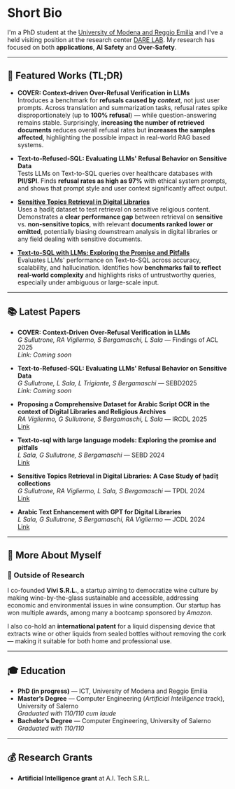 # Short Bio

I'm a PhD student at the [University of Modena and Reggio Emilia](https://www.unimore.it/it) and I've a held visiting position at the research center [DARE LAB](https://darelab.athenarc.gr/). My research has focused on both **applications**, **AI Safety** and **Over-Safety**.

---

## 🧪 Featured Works (TL;DR)

- **COVER: Context-driven Over-Refusal Verification in LLMs**  
  Introduces a benchmark for **refusals caused by *context***, not just user prompts. Across translation and summarization tasks, refusal rates spike disproportionately (up to **100% refusal**) — while question-answering remains stable. Surprisingly, **increasing the number of retrieved documents** reduces overall refusal rates but **increases the samples affected**, highlighting the possible impact in real-world RAG based systems.

- **Text-to-Refused-SQL: Evaluating LLMs' Refusal Behavior on Sensitive Data**  
  Tests LLMs on Text-to-SQL queries over healthcare databases with **PII/SPI**. Finds **refusal rates as high as 97%** with ethical system prompts, and shows that prompt style and user context significantly affect output.

- [**Sensitive Topics Retrieval in Digital Libraries**](https://link.springer.com/chapter/10.1007/978-3-031-72440-4_5)  
  Uses a ḥadīṯ dataset to test retrieval on sensitive religious content. Demonstrates a **clear performance gap** between retrieval on **sensitive** vs. **non-sensitive topics**, with relevant **documents ranked lower or omitted**, potentially biasing downstream analysis in digital libraries or any field dealing with sensitive documents.

- [**Text-to-SQL with LLMs: Exploring the Promise and Pitfalls**](https://ceur-ws.org/Vol-3741/paper65.pdf)  
  Evaluates LLMs' performance on Text-to-SQL across accuracy, scalability, and hallucination. Identifies how **benchmarks fail to reflect real-world complexity** and highlights risks of untrustworthy queries, especially under ambiguous or large-scale input.

---

## 📚 Latest Papers

- **COVER: Context-Driven Over-Refusal Verification in LLMs**  
  *G Sullutrone, RA Vigliermo, S Bergamaschi, L Sala* — Findings of ACL 2025  
  *Link: Coming soon*

- **Text-to-Refused-SQL: Evaluating LLMs' Refusal Behavior on Sensitive Data**  
  *G Sullutrone, L Sala, L Trigiante, S Bergamaschi* — SEBD2025  
  *Link: Coming soon*

- **Proposing a Comprehensive Dataset for Arabic Script OCR in the context of Digital Libraries and Religious Archives**  
  *RA Vigliermo, G Sullutrone, S Bergamaschi, L Sala* — IRCDL 2025  
  [Link](https://ceur-ws.org/Vol-3937/short5.pdf)

- **Text-to-sql with large language models: Exploring the promise and pitfalls**  
  *L Sala, G Sullutrone, S Bergamaschi* — SEBD 2024  
  [Link](https://ceur-ws.org/Vol-3741/paper65.pdf)

- **Sensitive Topics Retrieval in Digital Libraries: A Case Study of ḥadīṯ collections**  
  *G Sullutrone, RA Vigliermo, L Sala, S Bergamaschi* — TPDL 2024  
  [Link](https://link.springer.com/chapter/10.1007/978-3-031-72440-4_5)

- **Arabic Text Enhancement with GPT for Digital Libraries**  
  *L Sala, G Sullutrone, S Bergamaschi, RA Vigliermo* — JCDL 2024  
  [Link](https://dl.acm.org/doi/abs/10.1145/3677389.3702509) 

---

## 💼 More About Myself

### 🚀 Outside of Research

I co-founded **Vivi S.R.L.**, a startup aiming to democratize wine culture by making wine-by-the-glass sustainable and accessible, addressing economic and environmental issues in wine consumption. Our startup has won multiple awards, among many a bootcamp sponsored by *Amazon*.

I also co-hold an **international patent** for a liquid dispensing device that extracts wine or other liquids from sealed bottles without removing the cork — making it suitable for both home and professional use.

---

## 🎓 Education

- **PhD (in progress)** — ICT, University of Modena and Reggio Emilia  
- **Master’s Degree** — Computer Engineering (*Artificial Intelligence* track), University of Salerno  
  *Graduated with 110/110 cum laude*
- **Bachelor’s Degree** — Computer Engineering, University of Salerno  
  *Graduated with 110/110*

---

## 💰 Research Grants

- **Artificial Intelligence grant** at A.I. Tech S.R.L.

